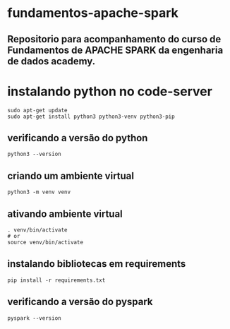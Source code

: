 # fundamentos-apache-spark

## Repositorio para acompanhamento do curso de Fundamentos de APACHE SPARK da engenharia de dados academy.

##

# instalando python no code-server
```shel
sudo apt-get update
sudo apt-get install python3 python3-venv python3-pip
```


## verificando a versão do python
```shel
python3 --version
```

## criando um ambiente virtual
```shel
python3 -m venv venv
```

## ativando ambiente virtual
```shel
. venv/bin/activate
# or
source venv/bin/activate
```

## instalando bibliotecas em requirements
```shel
pip install -r requirements.txt
```

## verificando a versão do pyspark
```shel
pyspark --version
```








